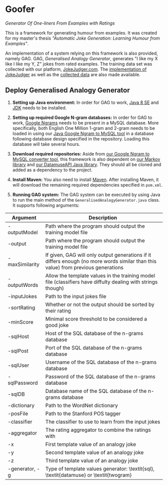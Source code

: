 # Goofer
*Generator Of One-liners From Examples with Ratings*

This is a framework for generating humour from examples.
It was created for my master's thesis *"Automatic Joke Generation: Learning Humour from Examples"*.

An implementation of a system relying on this framework is also provided, namely GAG.
GAG, *Generalised Analogy Generator*, generates "I like my X like I like my Y, Z" jokes from rated examples.
The training data set was collected with our platform, [JokeJudger.com](http://jokejudger.com).
The [implementation of JokeJudger](https://github.com/TWinters/JokeJudger) as well as the [collected data](https://github.com/TWinters/JokeJudger-Data) are also made available.

## Deploy Generalised Analogy Generator

1. **Setting up Java environment:**
In order for GAG to work, [Java 8 SE](http://www.oracle.com/technetwork/java/javase/downloads/jre8-downloads-2133155.html)
and [JDK](http://www.oracle.com/technetwork/java/javase/downloads/jdk8-downloads-2133151.html) needs to be installed.

2. **Setting up required Google N-gram databases:**
In order for GAG to work, [Google Ngrams](https://storage.googleapis.com/books/ngrams/books/datasetsv2.html) needs to be present
in a MySQL database.
More specifically, both English One Million 1-gram and 2-gram needs to be loaded in
using our [Java Google Ngram to MySQL tool](https://github.com/TWinters/google-ngrams-to-mysql) in a database following database
design specified in the repository. Loading this database will take several hours.

3. **Download required repositories:**
Aside from [our Google Ngram to MySQL converter tool](https://github.com/TWinters/google-ngrams-to-mysql), this framework is also dependent on [our Markov library](https://github.com/TWinters/Markov) and [our DatamuseAPI Java library](https://github.com/TWinters/Datamuse-Java). They should all be cloned and added as a dependency to the project.

4. **Install Maven:** You also need to install [Maven](https://maven.apache.org/). After installing Maven, it will download the remaining required dependencies specified in `pom.xml`.


5. **Running GAG system:**
The GAG system can be executed by using Java to run the main method of the `GeneralisedAnalogyGenerator.java` class.
It supports following arguments:

| Argument               | Description               |
| ---------------------- | ------------------------- |
| -outputModel | Path where the program should output the training model file |
| -output | Path where the program should output the training model file |
| -maxSimilarity | If given, GAG will only output generations if it differs enough (no more words similar than this value) from previous generations |
| -outputWords | Allow the template values in the training model file (classifiers have diffulty dealing with strings though) |
| -inputJokes | Path to the input jokes file |
| -sortRating| Whether or not the output should be sorted by their rating |
| -minScore | Minimal score threshold to be considered a good joke |
| -sqlHost | Host of the SQL database of the n-grams database |
| -sqlPost | Port of the SQL database of the n-grams database |
| -sqlUser | Username of the SQL database of the n-grams database |
| -sqlPassword | Password of the SQL database of the n-grams database |
| -sqlDB | Database name of the SQL database of the n-grams database |
| -dictionary | Path to the WordNet dictionary |
| -posFile | Path to the Stanford POS tagger |
| -classifier | The classifier to use to learn from the input jokes |
| -aggregator | The rating aggregator to combine the ratings with |
| -x | First template value of an analogy joke |
| -y | Second template value of an analogy joke |
| -z | Third template value of an analogy joke |
| -generator, -g | Type of template values generator: \textit{sql}, \textit{datamuse} or \textit{twogram} |

